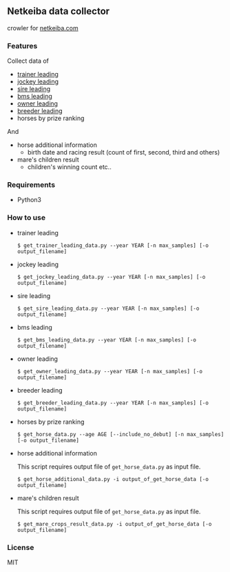 ## Netkeiba data collector

crowler for [netkeiba.com](http://www.netkeiba.com)

### Features

Collect data of
- [trainer leading](http://db.netkeiba.com/?pid=trainer_leading)
- [jockey leading](http://db.netkeiba.com/?pid=jockey_leading)
- [sire leading](http://db.netkeiba.com/?pid=sire_leading)
- [bms leading](http://db.netkeiba.com/?pid=bms_leading)
- [owner leading](http://db.netkeiba.com/?pid=owner_leading)
- [breeder leading](http://db.netkeiba.com/?pid=breeder_leading)
- horses by prize ranking

And
- horse additional information
  - birth date and racing result (count of first, second, third and others)
- mare's children result
  - children's winning count etc..

### Requirements

- Python3

### How to use

- trainer leading
  ```
  $ get_trainer_leading_data.py --year YEAR [-n max_samples] [-o output_filename]
  ```
- jockey leading
  ```
  $ get_jockey_leading_data.py --year YEAR [-n max_samples] [-o output_filename]
  ```
- sire leading
  ```
  $ get_sire_leading_data.py --year YEAR [-n max_samples] [-o output_filename]
  ```
- bms leading
  ```
  $ get_bms_leading_data.py --year YEAR [-n max_samples] [-o output_filename]
  ```
- owner leading
  ```
  $ get_owner_leading_data.py --year YEAR [-n max_samples] [-o output_filename]
  ```
- breeder leading
  ```
  $ get_breeder_leading_data.py --year YEAR [-n max_samples] [-o output_filename]
  ```
- horses by prize ranking
  ```
  $ get_horse_data.py --age AGE [--include_no_debut] [-n max_samples] [-o output_filename]
  ```

- horse additional information

  This script requires output file of `get_horse_data.py` as input file.

  ```
  $ get_horse_additional_data.py -i output_of_get_horse_data [-o output_filename]
  ```
- mare's children result

  This script requires output file of `get_horse_data.py` as input file.

  ```
  $ get_mare_crops_result_data.py -i output_of_get_horse_data [-o output_filename]
  ```

### License

MIT
